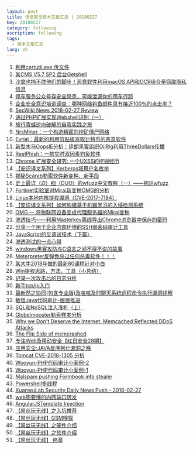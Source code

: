 ```yaml
---
layout: post
title: 信息安全技术文章汇总 | 20180227
key: 20180227
category: following
ascription: following
tags:
  - 技术文章汇总
lang: zh
---
```

1. [利用certutil.exe 传文件][1]
2. [某CMS V5.7 SP2 后台Getshell][2]
3. [沙盒也挡不住他们的脚步！恶意软件利用macOS API和OCR组合拳窃取隐私信息][3]
4. [停车服务公众号存安全隐患，可能泄漏你的用车行踪][4]
5. [企业安全意识培训调查：哪种网络钓鱼邮件具有接近100％的点击率？][5]
6. [SecWiki News 2018-02-27 Review][6]
7. [通过PHP扩展实现Webshell识别（一）][7]
8. [旅行青蛙逆向破解的自我实践之旅][8]
9. [NrsMiner：一个构造精密的挖矿僵尸网络][9]
10. [Evrial：最新的利用剪贴板盗取比特币的恶意软件][10]
11. [新型木马OopsIE分析：伊朗黑客组织OilRig利用ThreeDollars传播][11]
12. [ReelPhish：一款实时双因素钓鱼软件][12]
13. [Chrome 扩展安全研究: 一个UXSS的挖掘经历][13]
14. [【安识译文系列】Kerberos域用户名枚举][14]
15. [揭秘Scarab勒索软件新变种、新手段][15]
16. [史上最详（ZI）细（DUO）的wfuzz中文教程（一）——初识wfuzz][16]
17. [Fortinet实验室对Mirai新变种OMG的分析][17]
18. [Linux本地内核提权漏洞（CVE-2017-7184）][18]
19. [【安识译文系列】如何构建基于机器学习的入侵检测系统][19]
20. [OMG — 将物联网设备变成代理服务器的Mirai变种][20]
21. [渗透技巧——利用Masterkey离线导出Chrome浏览器中保存的密码][21]
22. [分享一个用于企业内部环境的SSH弱密码审计工具][22]
23. [JavaScript的反调试技术（下篇）][23]
24. [渗透测试的一点心得][24]
25. [windows黑客攻防与C语言之间不得不说的故事][25]
26. [Meterpreter反弹免杀过任何杀毒软件！！！][26]
27. [某大牛2018年做的最新80课程针对小白][27]
28. [Win提权思路，方法，工具（小总结）][28]
29. [记录一次攻击后的日志分析][29]
30. [新手tcp/ip入门][30]
31. [最新然之协同(包含专业版)及喧喧及时聊天系统远程命令执行漏洞详解][31]
32. [敏信Java代码审计-层层推进][32]
33. [SQL和NoSQL注入浅析（上）][33]
34. [Globelmposter勒索样本分析][34]
35. [Why we Don't Deserve the Internet: Memcached Reflected DDoS Attacks][35]
36. [The Flip Side of memcrashed][36]
37. [专注Web及移动安全【红日安全28期】][37]
38. [应用安全:JAVA反序列化漏洞之殇][38]
39. [Tomcat CVE-2018-1305 分析][39]
40. [Wooyun-PHP代码审计小案例-2][40]
41. [Wooyun-PHP代码审计小案例-1][41]
42. [Malspam pushing Formbook info stealer][42]
43. [Powershell多线程][43]
44. [XuanwuLab Security Daily News Push - 2018-02-27][44]
45. [web狗要懂的内网端口转发][45]
46. [AngularJS​ ​Template​ ​Injection][46]
47. [【屌丝玩无线】之入坑推荐][47]
48. [【屌丝玩无线】GSM嗅探][48]
49. [【屌丝玩无线】之硬件介绍][49]
50. [【屌丝玩无线】之软件介绍][50]
51. [【屌丝玩无线】 终章][51]


  [1]: http://www.cnblogs.com/xiaoxiaoleo/p/8481742.html
  [2]: http://www.moonsec.com/post-824.html
  [3]: http://www.4hou.com/system/10387.html
  [4]: http://www.freebuf.com/news/163526.html
  [5]: http://www.freebuf.com/articles/es/163239.html%E3%80%91
  [6]: http://www.sec-wiki.com/?2018-02-27
  [7]: https://www.anquanke.com/post/id/98938
  [8]: http://www.freebuf.com/column/163598.html
  [9]: http://www.4hou.com/info/10389.html
  [10]: http://www.freebuf.com/column/163588.html
  [11]: https://www.anquanke.com/post/id/99072
  [12]: http://www.freebuf.com/sectool/162909.html
  [13]: https://www.anquanke.com/post/id/98917
  [14]: https://www.secpulse.com/archives/68628.html
  [15]: http://www.freebuf.com/news/163011.html
  [16]: http://www.freebuf.com/column/163553.html
  [17]: http://www.4hou.com/technology/10454.html
  [18]: http://www.freebuf.com/column/163524.html
  [19]: https://www.secpulse.com/archives/68607.html
  [20]: https://www.anquanke.com/post/id/99069
  [21]: http://www.4hou.com/technology/10474.html
  [22]: http://www.freebuf.com/sectool/163343.html
  [23]: http://www.4hou.com/technology/10473.html
  [24]: https://bbs.ichunqiu.com/thread-34909-1-1.html
  [25]: https://bbs.ichunqiu.com/thread-34902-1-1.html
  [26]: https://bbs.ichunqiu.com/thread-34882-1-1.html
  [27]: https://bbs.ichunqiu.com/thread-34874-1-1.html
  [28]: https://bbs.ichunqiu.com/thread-34900-1-1.html
  [29]: https://bbs.ichunqiu.com/thread-34873-1-1.html
  [30]: https://bbs.ichunqiu.com/thread-34870-1-1.html
  [31]: https://xianzhi.aliyun.com/forum/topic/2073
  [32]: https://xianzhi.aliyun.com/forum/topic/2074
  [33]: https://xianzhi.aliyun.com/forum/topic/2075
  [34]: https://xianzhi.aliyun.com/forum/topic/2076
  [35]: https://isc.sans.edu/forums/diary/Why+we+Dont+Deserve+the+Internet+Memcached+Reflected+DDoS+Attacks/23389
  [36]: https://blog.rapid7.com/2018/02/27/the-flip-side-of-memcrashed/
  [37]: http://sec-redclub.com/index.php/archives/776/
  [38]: http://wiki.ioin.in/url/rkGb
  [39]: https://mp.weixin.qq.com/s/PZsOQy2lpR1lHqLWmAXlbg
  [40]: https://secvul.com/topics/1057.html
  [41]: https://secvul.com/topics/1052.html
  [42]: https://isc.sans.edu/diary.html
  [43]: https://secvul.com/topics/1049.html
  [44]: http://xuanwulab.github.io/cn/secnews/2018/02/27/index.html
  [45]: https://www.jianshu.com/p/735e8f1746f0
  [46]: http://www.exploit-db.com/docs/arabic/44193-angularjs%E2%80%8B-%E2%80%8Btemplate%E2%80%8B-%E2%80%8Binjection.pdf?rss
  [47]: https://bbs.ichunqiu.com/forum.php?mod=viewthread&tid=33796&highlight=%E5%B1%8C%E4%B8%9D%E7%8E%A9%E6%97%A0%E7%BA%BF%E3%80%91
  [48]: https://bbs.ichunqiu.com/forum.php?mod=viewthread&tid=34046&highlight=%E5%B1%8C%E4%B8%9D%E7%8E%A9%E6%97%A0%E7%BA%BF%E3%80%91
  [49]: https://bbs.ichunqiu.com/forum.php?mod=viewthread&tid=33794&highlight=%E5%B1%8C%E4%B8%9D%E7%8E%A9%E6%97%A0%E7%BA%BF%E3%80%91
  [50]: https://bbs.ichunqiu.com/forum.php?mod=viewthread&tid=33788&highlight=%E5%B1%8C%E4%B8%9D%E7%8E%A9%E6%97%A0%E7%BA%BF%E3%80%91
  [51]: https://bbs.ichunqiu.com/forum.php?mod=viewthread&tid=34916&highlight=%E5%B1%8C%E4%B8%9D%E7%8E%A9%E6%97%A0%E7%BA%BF%E3%80%91